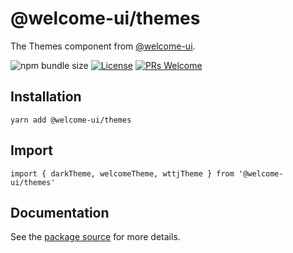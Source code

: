 # @welcome-ui/themes

The Themes component from [@welcome-ui](https://welcome-ui.com).

![npm bundle size](https://img.shields.io/bundlephobia/minzip/@welcome-ui/themes) [![License](https://img.shields.io/npm/l/welcome-ui.svg)](https://github.com/WTTJ/welcome-ui/blob/master/LICENSE) [![PRs Welcome](https://img.shields.io/badge/PRs-welcome-mediumspringgreen.svg)](ttps://github.com/WTTJ/welcome-ui/blob/master/CONTRIBUTING.mdx)

## Installation

    yarn add @welcome-ui/themes

## Import

    import { darkTheme, welcomeTheme, wttjTheme } from '@welcome-ui/themes'

## Documentation

See the [package source](https://github.com/WTTJ/welcome-ui/tree/master/packages/Themes) for more details.
